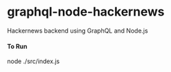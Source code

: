 # graphql-node-hackernews
Hackernews backend using GraphQL and Node.js

#### To Run
node ./src/index.js
